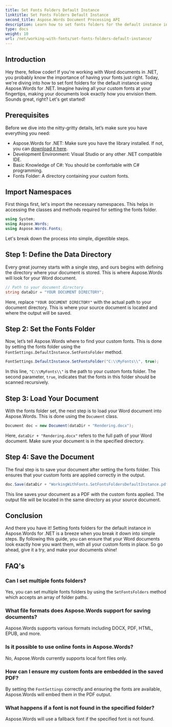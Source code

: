 ```yaml
---
title: Set Fonts Folders Default Instance
linktitle: Set Fonts Folders Default Instance
second_title: Aspose.Words Document Processing API
description: Learn how to set fonts folders for the default instance in Aspose.Words for .NET with this step-by-step tutorial. Customize your Word documents effortlessly.
type: docs
weight: 10
url: /net/working-with-fonts/set-fonts-folders-default-instance/
---
```

## Introduction

Hey there, fellow coder! If you're working with Word documents in .NET, you probably know the importance of having your fonts just right. Today, we're diving into how to set font folders for the default instance using Aspose.Words for .NET. Imagine having all your custom fonts at your fingertips, making your documents look exactly how you envision them. Sounds great, right? Let's get started!

## Prerequisites

Before we dive into the nitty-gritty details, let’s make sure you have everything you need:
- Aspose.Words for .NET: Make sure you have the library installed. If not, you can [download it here](https://releases.aspose.com/words/net/).
- Development Environment: Visual Studio or any other .NET compatible IDE.
- Basic Knowledge of C#: You should be comfortable with C# programming.
- Fonts Folder: A directory containing your custom fonts.

## Import Namespaces

First things first, let's import the necessary namespaces. This helps in accessing the classes and methods required for setting the fonts folder.

```csharp
using System;
using Aspose.Words;
using Aspose.Words.Fonts;
```

Let's break down the process into simple, digestible steps.

## Step 1: Define the Data Directory

Every great journey starts with a single step, and ours begins with defining the directory where your document is stored. This is where Aspose.Words will look for your Word document.

```csharp
// Path to your document directory
string dataDir = "YOUR DOCUMENT DIRECTORY";
```

Here, replace `"YOUR DOCUMENT DIRECTORY"` with the actual path to your document directory. This is where your source document is located and where the output will be saved.

## Step 2: Set the Fonts Folder

Now, let’s tell Aspose.Words where to find your custom fonts. This is done by setting the fonts folder using the `FontSettings.DefaultInstance.SetFontsFolder` method.

```csharp
FontSettings.DefaultInstance.SetFontsFolder("C:\\MyFonts\\", true);
```

In this line, `"C:\\MyFonts\\"` is the path to your custom fonts folder. The second parameter, `true`, indicates that the fonts in this folder should be scanned recursively.

## Step 3: Load Your Document

With the fonts folder set, the next step is to load your Word document into Aspose.Words. This is done using the `Document` class.

```csharp
Document doc = new Document(dataDir + "Rendering.docx");
```

Here, `dataDir + "Rendering.docx"` refers to the full path of your Word document. Make sure your document is in the specified directory.

## Step 4: Save the Document

The final step is to save your document after setting the fonts folder. This ensures that your custom fonts are applied correctly in the output.

```csharp
doc.Save(dataDir + "WorkingWithFonts.SetFontsFoldersDefaultInstance.pdf");
```

This line saves your document as a PDF with the custom fonts applied. The output file will be located in the same directory as your source document.

## Conclusion

And there you have it! Setting fonts folders for the default instance in Aspose.Words for .NET is a breeze when you break it down into simple steps. By following this guide, you can ensure that your Word documents look exactly how you want them, with all your custom fonts in place. So go ahead, give it a try, and make your documents shine!

## FAQ's

### Can I set multiple fonts folders?
Yes, you can set multiple fonts folders by using the `SetFontsFolders` method which accepts an array of folder paths.

### What file formats does Aspose.Words support for saving documents?
Aspose.Words supports various formats including DOCX, PDF, HTML, EPUB, and more.

### Is it possible to use online fonts in Aspose.Words?
No, Aspose.Words currently supports local font files only.

### How can I ensure my custom fonts are embedded in the saved PDF?
By setting the `FontSettings` correctly and ensuring the fonts are available, Aspose.Words will embed them in the PDF output.

### What happens if a font is not found in the specified folder?
Aspose.Words will use a fallback font if the specified font is not found.
